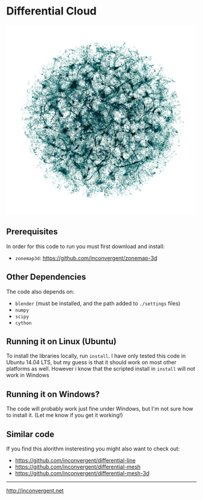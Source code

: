 # Differential Cloud

![img](/img/img.png?raw=true "img")


## Prerequisites

In order for this code to run you must first download and install:

*    `zonemap3d`: https://github.com/inconvergent/zonemap-3d

## Other Dependencies

The code also depends on:

*    `blender` (must be installed, and the path added to `./settings` files)
*    `numpy`
*    `scipy`
*    `cython`

## Running it on Linux (Ubuntu)

To install the libraries locally, run `install`. I have only tested this
code in Ubuntu 14.04 LTS, but my guess is that it should work on most other
platforms as well.  However i know that the scripted install in
`install` will not work in Windows

## Running it on Windows?

The code will probably work just fine under Windows, but I'm not sure how to
install it. (Let me know if you get it working!)

## Similar code

If you find this alorithm insteresting you might also want to check out:

*    https://github.com/inconvergent/differential-line
*    https://github.com/inconvergent/differential-mesh
*    https://github.com/inconvergent/differential-mesh-3d

-----------
http://inconvergent.net

